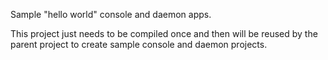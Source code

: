 
Sample "hello world" console and daemon apps.

This project just needs to be compiled once and then will be reused by the
parent project to create sample console and daemon projects.
